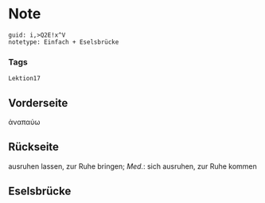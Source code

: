 # Note
```
guid: i,>Q2E!x^V
notetype: Einfach + Eselsbrücke
```

### Tags
```
Lektion17
```

## Vorderseite
ἀναπαύω

## Rückseite
ausruhen lassen, zur Ruhe bringen; 
<i>Med.</i>: sich ausruhen, zur Ruhe kommen

## Eselsbrücke

